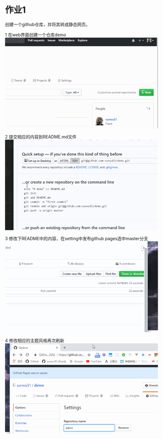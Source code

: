 # 作业1 
创建一个github仓库，并将其转成静态网页。

1 在web界面创建一个仓库demo  
![image](img/1.gif)

2 提交相应的内容到README.md文件
![image](img/2.gif)

3 修改下README中的内容，在setting中发布github pages选中master分支
![image](img/3.gif)

4 修改相应的主题风格再次刷新
![image](img/4.gif)
